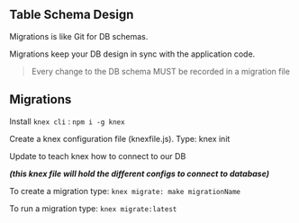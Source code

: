 ## Table Schema Design

Migrations is like Git for DB schemas.

Migrations keep your DB design in sync with the application code.

> Every change to the DB schema MUST be recorded in a migration file

## Migrations

Install `knex cli` :  `npm i -g knex`

Create a knex configuration file (knexfile.js). Type: knex init

Update to teach knex how to connect to our DB

***(this knex file will hold the different configs to connect to database)***

To create a migration type: `knex migrate: make migrationName`

To run a migration type: `knex migrate:latest`